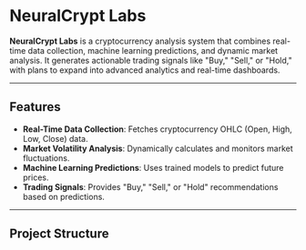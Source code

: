 # NeuralCrypt Labs

**NeuralCrypt Labs** is a cryptocurrency analysis system that combines real-time data collection, machine learning predictions, and dynamic market analysis. It generates actionable trading signals like "Buy," "Sell," or "Hold," with plans to expand into advanced analytics and real-time dashboards.

---

## **Features**
- **Real-Time Data Collection**: Fetches cryptocurrency OHLC (Open, High, Low, Close) data.
- **Market Volatility Analysis**: Dynamically calculates and monitors market fluctuations.
- **Machine Learning Predictions**: Uses trained models to predict future prices.
- **Trading Signals**: Provides "Buy," "Sell," or "Hold" recommendations based on predictions.

---

## **Project Structure**
